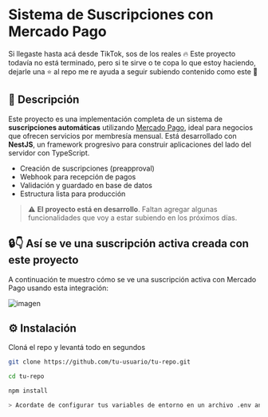 
  <h1>Sistema de Suscripciones con Mercado Pago</h1>
  <p> Si llegaste hasta acá desde TikTok, sos de los reales 🔥  
    Este proyecto todavía no está terminado, pero si te sirve o te copa lo que estoy haciendo,  
    dejarle una ⭐ al repo me re ayuda a seguir subiendo contenido como este 🙌  </p>
  
  ## 🚀 Descripción

Este proyecto es una implementación completa de un sistema de **suscripciones automáticas** utilizando [Mercado Pago](https://www.mercadopago.com.ar/developers/es), ideal para negocios que ofrecen servicios por membresía mensual. Está desarrollado con **NestJS**, un framework progresivo para construir aplicaciones del lado del servidor con TypeScript.

- Creación de suscripciones (preapproval)
- Webhook para recepción de pagos
- Validación y guardado en base de datos
- Estructura lista para producción

> ⚠️ **El proyecto está en desarrollo**. Faltan agregar algunas funcionalidades que voy a estar subiendo en los próximos días.

##  🔒👇 Así se ve una suscripción activa creada con este proyecto
A continuación te muestro cómo se ve una suscripción activa con Mercado Pago usando esta integración:

![imagen](https://github.com/user-attachments/assets/ac60e4a7-9fe6-4120-98d4-a3355fdbcead)

## ⚙️ Instalación

Cloná el repo y levantá todo en segundos

```bash
git clone https://github.com/tu-usuario/tu-repo.git

cd tu-repo

npm install

> Acordate de configurar tus variables de entorno en un archivo .env antes de arrancar 💡

